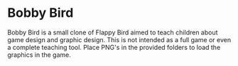 # Bobby Bird
Bobby Bird is a small clone of Flappy Bird aimed to teach children about game design and graphic design. This is not intended as a full game or even a complete teaching tool.
Place PNG's in the provided folders to load the graphics in the game.
